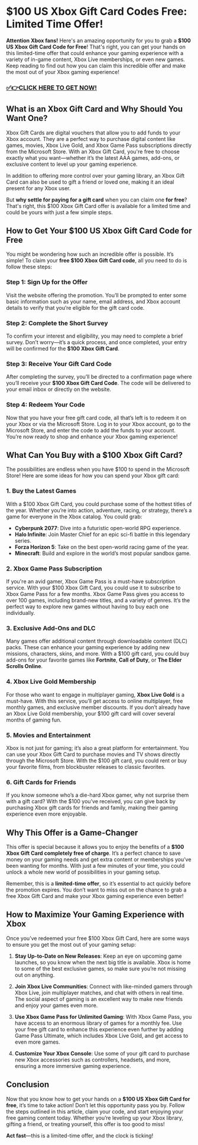 # $100 US Xbox Gift Card Codes Free: Limited Time Offer!

**Attention Xbox fans!** Here's an amazing opportunity for you to grab a **$100 US Xbox Gift Card Code for Free**! That's right, you can get your hands on this limited-time offer that could enhance your gaming experience with a variety of in-game content, Xbox Live memberships, or even new games. Keep reading to find out how you can claim this incredible offer and make the most out of your Xbox gaming experience!

### [✅👉CLICK HERE TO GET NOW!](https://shorturl.at/y74CQ)

## What is an Xbox Gift Card and Why Should You Want One?

Xbox Gift Cards are digital vouchers that allow you to add funds to your Xbox account. They are a perfect way to purchase digital content like games, movies, Xbox Live Gold, and Xbox Game Pass subscriptions directly from the Microsoft Store. With an Xbox Gift Card, you're free to choose exactly what you want—whether it’s the latest AAA games, add-ons, or exclusive content to level up your gaming experience.

In addition to offering more control over your gaming library, an Xbox Gift Card can also be used to gift a friend or loved one, making it an ideal present for any Xbox user.

But **why settle for paying for a gift card** when you can claim one **for free**? That's right, this $100 Xbox Gift Card offer is available for a limited time and could be yours with just a few simple steps.

## How to Get Your $100 US Xbox Gift Card Code for Free

You might be wondering how such an incredible offer is possible. It’s simple! To claim your **free $100 Xbox Gift Card code**, all you need to do is follow these steps:

### Step 1: **Sign Up for the Offer**
Visit the website offering the promotion. You’ll be prompted to enter some basic information such as your name, email address, and Xbox account details to verify that you’re eligible for the gift card code.

### Step 2: **Complete the Short Survey**
To confirm your interest and eligibility, you may need to complete a brief survey. Don’t worry—it’s a quick process, and once completed, your entry will be confirmed for the **$100 Xbox Gift Card**.

### Step 3: **Receive Your Gift Card Code**
After completing the survey, you’ll be directed to a confirmation page where you’ll receive your **$100 Xbox Gift Card Code**. The code will be delivered to your email inbox or directly on the website.

### Step 4: **Redeem Your Code**
Now that you have your free gift card code, all that’s left is to redeem it on your Xbox or via the Microsoft Store. Log in to your Xbox account, go to the Microsoft Store, and enter the code to add the funds to your account. You’re now ready to shop and enhance your Xbox gaming experience!

## What Can You Buy with a $100 Xbox Gift Card?

The possibilities are endless when you have $100 to spend in the Microsoft Store! Here are some ideas for how you can spend your Xbox gift card:

### 1. **Buy the Latest Games**
With a $100 Xbox Gift Card, you could purchase some of the hottest titles of the year. Whether you’re into action, adventure, racing, or strategy, there’s a game for everyone in the Xbox catalog. You could grab:

- **Cyberpunk 2077**: Dive into a futuristic open-world RPG experience.
- **Halo Infinite**: Join Master Chief for an epic sci-fi battle in this legendary series.
- **Forza Horizon 5**: Take on the best open-world racing game of the year.
- **Minecraft**: Build and explore in the world’s most popular sandbox game.

### 2. **Xbox Game Pass Subscription**
If you're an avid gamer, Xbox Game Pass is a must-have subscription service. With your $100 Xbox Gift Card, you could use it to subscribe to Xbox Game Pass for a few months. Xbox Game Pass gives you access to over 100 games, including brand-new titles, and a variety of genres. It’s the perfect way to explore new games without having to buy each one individually.

### 3. **Exclusive Add-Ons and DLC**
Many games offer additional content through downloadable content (DLC) packs. These can enhance your gaming experience by adding new missions, characters, skins, and more. With a $100 gift card, you could buy add-ons for your favorite games like **Fortnite**, **Call of Duty**, or **The Elder Scrolls Online**.

### 4. **Xbox Live Gold Membership**
For those who want to engage in multiplayer gaming, **Xbox Live Gold** is a must-have. With this service, you’ll get access to online multiplayer, free monthly games, and exclusive member discounts. If you don’t already have an Xbox Live Gold membership, your $100 gift card will cover several months of gaming fun.

### 5. **Movies and Entertainment**
Xbox is not just for gaming; it’s also a great platform for entertainment. You can use your Xbox Gift Card to purchase movies and TV shows directly through the Microsoft Store. With the $100 gift card, you could rent or buy your favorite films, from blockbuster releases to classic favorites.

### 6. **Gift Cards for Friends**
If you know someone who’s a die-hard Xbox gamer, why not surprise them with a gift card? With the $100 you’ve received, you can give back by purchasing Xbox gift cards for friends and family, making their gaming experience even more enjoyable.

## Why This Offer is a Game-Changer

This offer is special because it allows you to enjoy the benefits of a **$100 Xbox Gift Card completely free of charge**. It’s a perfect chance to save money on your gaming needs and get extra content or memberships you’ve been wanting for months. With just a few minutes of your time, you could unlock a whole new world of possibilities in your gaming setup. 

Remember, this is a **limited-time offer**, so it’s essential to act quickly before the promotion expires. You don’t want to miss out on the chance to grab a free Xbox Gift Card and make your Xbox gaming experience even better!

## How to Maximize Your Gaming Experience with Xbox

Once you’ve redeemed your free $100 Xbox Gift Card, here are some ways to ensure you get the most out of your gaming setup:

1. **Stay Up-to-Date on New Releases**: Keep an eye on upcoming game launches, so you know when the next big title is available. Xbox is home to some of the best exclusive games, so make sure you’re not missing out on anything.

2. **Join Xbox Live Communities**: Connect with like-minded gamers through Xbox Live, join multiplayer matches, and chat with others in real time. The social aspect of gaming is an excellent way to make new friends and enjoy your games even more.

3. **Use Xbox Game Pass for Unlimited Gaming**: With Xbox Game Pass, you have access to an enormous library of games for a monthly fee. Use your free gift card to enhance this experience even further by adding Game Pass Ultimate, which includes Xbox Live Gold, and get access to even more games.

4. **Customize Your Xbox Console**: Use some of your gift card to purchase new Xbox accessories such as controllers, headsets, and more, ensuring a more immersive gaming experience.

## Conclusion

Now that you know how to get your hands on a **$100 US Xbox Gift Card for free**, it’s time to take action! Don’t let this opportunity pass you by. Follow the steps outlined in this article, claim your code, and start enjoying your free gaming content today. Whether you’re leveling up your Xbox library, gifting a friend, or treating yourself, this offer is too good to miss!

**Act fast**—this is a limited-time offer, and the clock is ticking!
